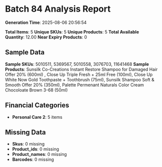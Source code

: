# Batch 84 Analysis Report

**Generation Time**: 2025-08-06 20:56:54

**Total Items**: 5
**Unique SKUs**: 5
**Unique Products**: 5
**Total Available Quantity**: 12.00
**Near Expiry Products**: 0

## Sample Data
**Sample SKUs**: 5010511, 5369567, 5010558, 3076703, 11641468
**Sample Products**: Sunsilk Co-Creations Instant Restore Shampoo for Damaged Hair Offer 20% (600ml) , Close Up Triple Fresh + 25ml Free (100ml), Close Up White Now Gold Toothpaste + Toothbrush (75ml), Sunsilk Shampoo Soft & Smooth Offer 20% (350ml), Palette Permenant Naturals Color Cream Chocoloate Brown 3-68 (50ml)

## Financial Categories
- **Personal Care 2**: 5 items

## Missing Data
- **Skus**: 0 missing
- **Product_ids**: 0 missing
- **Product_names**: 0 missing
- **Barcodes**: 0 missing
